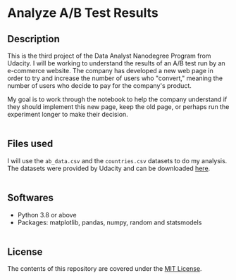 # Analyze A/B Test Results
## Description
This is the third project of the Data Analyst Nanodegree Program from Udacity. I will be working to understand the results of an A/B test run by an e-commerce website. The company has developed a new web page in order to try and increase the number of users who "convert," meaning the number of users who decide to pay for the company's product.

My goal is to work through the notebook to help the company understand if they should implement this new page, keep the old page, or perhaps run the experiment longer to make their decision.
<br><br>

## Files used
I will use the `ab_data.csv` and the `countries.csv` datasets to do my analysis. The datasets were provided by Udacity and can be downloaded [here](https://d17h27t6h515a5.cloudfront.net/topher/2017/December/5a32c9db_analyzeabtestresults-2/analyzeabtestresults-2.zip).
<br><br>

## Softwares
* Python 3.8 or above
* Packages: matplotlib, pandas, numpy, random and statsmodels
<br><br>

## License
The contents of this repository are covered under the [MIT License](LICENSE).

